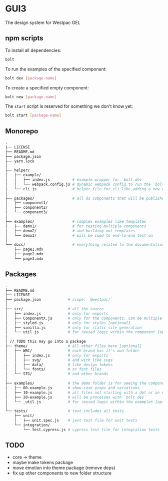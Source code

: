 # GUI3

The design system for Westpac GEL

## npm scripts

To install all dependencies:

```sh
bolt
```

To run the examples of the specified component:

```sh
bolt dev [package-name]
```

To create a specified empty component:

```sh
bolt new [package-name]
```

The `start` script is reserved for something we don't know yet:

```sh
bolt start [package-name]
```

## Monorepo

```sh
.
├── LICENSE
├── README.md
├── package.json
├── yarn.lock
│
├── helper/
│   ├── example/
│   │   ├── index.js          # example wrapper for `bolt dev`
│   │   └── webpack.config.js # dynamic webpack config to run the `bolt dev` task
│   └── cli.js                # helper file for cli like adding a new module
│
├── packages/                 # all ds components that will be published
│   ├── component1/
│   ├── component2/
│   └── component3/
│
├── examples/                 # complex examples like templates
│   ├── demo1/                # for testing multiple components
│   ├── demo2/                # and building out templates
│   └── demo3/                # will be sued to end-to-end test on
│
└── docs/                     # everything related to the documentation site
    ├── page1.mdx
    ├── page2.mdx
    └── page3.mdx
```

## Packages

```sh
.
├── README.md
├── LICENSE
├── package.json            # scope: `@westpac/`
│
├── src/                    # all the source
│   ├── index.js            # only for exports
│   ├── ComponentX.js       # only for the components, can be multiple files
│   ├── styled.js           # only for styles [optional]
│   ├── vanilla.js          # only for static site generation
│   └── util.js             # for reused logic within the component [optional]
│
│ // TODO this may go into a package
├── theme/                  # all other files here [optional]
│   ├── WBC/                # each brand has it's own folder
│   │   ├── index.js        # only for exports
│   │   ├── svg/            # and with like svgs
│   │   ├── data/           # like design tokens
│   │   └── fonts/          # or font files
│   └── STG/                # and other brands
│
├── examples/               # the demo folder is for seeing the components in action
│   ├── 00-example.js       # show-case props and variations
│   ├── 10-example.js       # all files not starting with a dot or an underscore
│   ├── 20-example.js       # will be processes with `bolt dev`
│   └── _util.js            # for reused logic within the examples [optional]
│
└── tests/                  # test includes all tests
    ├── unit/
    │   ├── unit.spec.js    # jest test file for unit tests
    └── integration/
        └── test.cypress.js # cypress test file for integration tests
```

## TODO

- core -> theme
- maybe make tokens package
- move emotion into theme package (remove deps)
- fix up other components to new folder structure
